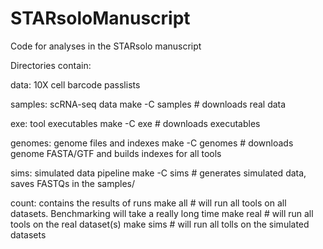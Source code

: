 # STARsoloManuscript
Code for analyses in the STARsolo manuscript

Directories contain:

data: 10X cell barcode passlists

samples: scRNA-seq data
make -C samples # downloads real data

exe: tool executables
make -C exe     # downloads executables

genomes: genome files and indexes
make -C genomes # downloads genome FASTA/GTF and builds indexes for all tools

sims: simulated data pipeline
make -C sims    # generates simulated data, saves FASTQs in the samples/

count: contains the results of runs
make all        # will run all tools on all datasets. Benchmarking will take a really long time
make real       # will run all tools on the real dataset(s)
make sims       # will run all tolls on the simulated datasets
